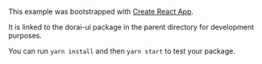 This example was bootstrapped with [Create React App](https://github.com/facebook/create-react-app).

It is linked to the dorai-ui package in the parent directory for development purposes.

You can run `yarn install` and then `yarn start` to test your package.
